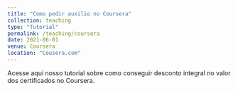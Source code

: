 ```yaml
---
title: "Como pedir auxilio no Coursera"
collection: teaching
type: "Tutorial"
permalink: /teaching/coursera
date: 2021-06-01
venue: Coursera
location: "Cousera.com"
---
```

Acesse aqui nosso tutorial sobre como conseguir desconto integral no valor dos certificados no Coursera.
